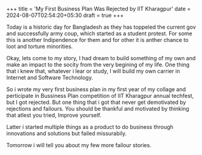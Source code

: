 +++
title = 'My First Business Plan Was Rejected by IIT Kharagpur'
date = 2024-08-07T02:54:20+05:30
draft = true
+++

Today is a historic day for Bangladesh as they has toppeled the current gov and successfully army coup, which started as a student protest.
For some this is another Indipendence for them and for other it is anther chance to loot and torture minorities.


Okay, lets come to my story, I had dream to build something of my own and make an impact to the socity from the very begining of my life. One thing that i knew that, whatever i lear or study, I will build my own carrier in Internet and Software Technology.

So i wrote my very first business plan in my first year of my collage and perticipate in Bussiness Plan competition of IIT Kharagpur annual techfest, but I got rejected. 
But one thing that i got that never get demotivated by rejections and failours.
You should be thankful and motivated by thinking that atlest you tried, Improve yourself. 

Latter i started multiple things as a product to do business through innovations and solutions but failed missurabily.

Tomorrow i will tell you about my few more failour stories.